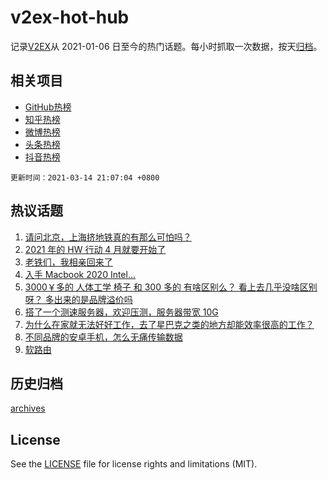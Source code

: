 # v2ex-hot-hub

 记录[V2EX](https://www.v2ex.com/)从 2021-01-06 日至今的热门话题。每小时抓取一次数据，按天[归档](archives)。
 
 ## 相关项目

- [GitHub热榜](https://github.com/snaildev/github-hot-hub)
- [知乎热榜](https://github.com/snaildev/zhihu-hot-hub)
- [微博热榜](https://github.com/snaildev/weibo-hot-hub)
- [头条热榜](https://github.com/snaildev/toutiao-hot-hub)
- [抖音热榜](https://github.com/snaildev/douyin-hot-hub)


 `更新时间：2021-03-14 21:07:04 +0800`

## 热议话题

1. [请问北京，上海挤地铁真的有那么可怕吗？](https://www.v2ex.com/t/761382)
1. [2021 年的 HW 行动 4 月就要开始了](https://www.v2ex.com/t/761372)
1. [老铁们，我相亲回来了](https://www.v2ex.com/t/761379)
1. [入手 Macbook 2020 Intel...](https://www.v2ex.com/t/761488)
1. [3000￥多的 人体工学 椅子 和 300 多的 有啥区别么？ 看上去几乎没啥区别呀？ 多出来的是品牌溢价吗](https://www.v2ex.com/t/761421)
1. [搭了一个测速服务器，欢迎压测，服务器带宽 10G](https://www.v2ex.com/t/761503)
1. [为什么在家就无法好好工作，去了星巴克之类的地方却能效率很高的工作？](https://www.v2ex.com/t/761445)
1. [不同品牌的安卓手机，怎么无痛传输数据](https://www.v2ex.com/t/761471)
1. [软路由](https://www.v2ex.com/t/761443)

## 历史归档

[archives](archives)

## License

See the [LICENSE](LICENSE) file for license rights and limitations (MIT).
